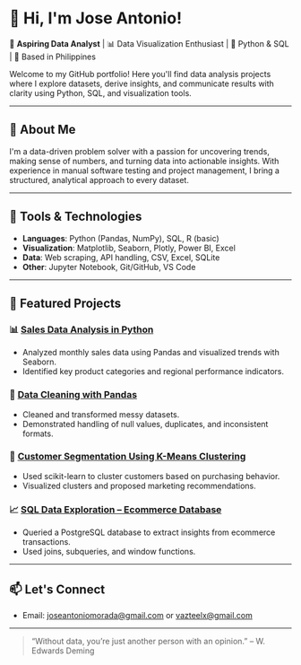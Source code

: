 # 👋 Hi, I'm Jose Antonio!

🎯 **Aspiring Data Analyst** | 📊 Data Visualization Enthusiast | 🐍 Python & SQL | 📍 Based in Philippines

Welcome to my GitHub portfolio! Here you'll find data analysis projects where I explore datasets, derive insights, and communicate results with clarity using Python, SQL, and visualization tools.

---

## 🧠 About Me

I'm a data-driven problem solver with a passion for uncovering trends, making sense of numbers, and turning data into actionable insights. With experience in manual software testing and project management, I bring a structured, analytical approach to every dataset.

---

## 🔧 Tools & Technologies

- **Languages**: Python (Pandas, NumPy), SQL, R (basic)
- **Visualization**: Matplotlib, Seaborn, Plotly, Power BI, Excel
- **Data**: Web scraping, API handling, CSV, Excel, SQLite
- **Other**: Jupyter Notebook, Git/GitHub, VS Code

---

## 📁 Featured Projects

### 📊 [Sales Data Analysis in Python](https://github.com/yourusername/sales-data-analysis)
- Analyzed monthly sales data using Pandas and visualized trends with Seaborn.
- Identified key product categories and regional performance indicators.

### 🧼 [Data Cleaning with Pandas](https://github.com/yourusername/data-cleaning-pandas)
- Cleaned and transformed messy datasets.
- Demonstrated handling of null values, duplicates, and inconsistent formats.

### 🧠 [Customer Segmentation Using K-Means Clustering](https://github.com/yourusername/customer-segmentation)
- Used scikit-learn to cluster customers based on purchasing behavior.
- Visualized clusters and proposed marketing recommendations.

### 📈 [SQL Data Exploration – Ecommerce Database](https://github.com/yourusername/sql-ecommerce-analysis)
- Queried a PostgreSQL database to extract insights from ecommerce transactions.
- Used joins, subqueries, and window functions.

---

## 📫 Let's Connect

- Email: joseantoniomorada@gmail.com or vazteelx@gmail.com

---

> “Without data, you’re just another person with an opinion.” – W. Edwards Deming
